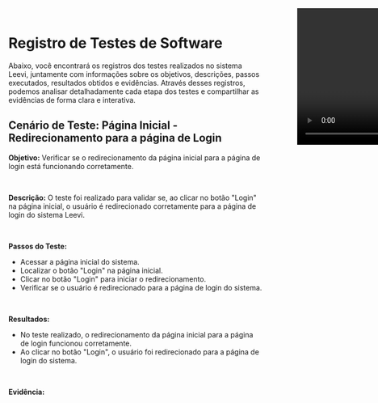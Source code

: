 # Registro de Testes de Software

Abaixo, você encontrará os registros dos testes realizados no sistema Leevi, juntamente com informações sobre os objetivos, descrições, passos executados, resultados obtidos e evidências. 
Através desses registros, podemos analisar detalhadamente cada etapa dos testes e compartilhar as evidências de forma clara e interativa.

## Cenário de Teste: Página Inicial - Redirecionamento para a página de Login

**Objetivo:** Verificar se o redirecionamento da página inicial para a página de login está funcionando corretamente.

<br>

**Descrição:** O teste foi realizado para validar se, ao clicar no botão "Login" na página inicial, o usuário é redirecionado corretamente para a página de login do sistema Leevi.

<br>

**Passos do Teste:**
- Acessar a página inicial do sistema.
- Localizar o botão "Login" na página inicial.
- Clicar no botão "Login" para iniciar o redirecionamento.
- Verificar se o usuário é redirecionado para a página de login do sistema.

<br>

 **Resultados:**
- No teste realizado, o redirecionamento da página inicial para a página de login funcionou corretamente.
- Ao clicar no botão "Login", o usuário foi redirecionado para a página de login do sistema.

<br>

**Evidência:**
<div align="center">
  <video controls id="newvideo" autostart style="position: absolute; width: 480px;height: 270px; z-index: 2; top: 37px;left: 800px;cursor: pointer;">
  <source src="./video/login.mp4" type="video/mp4">
</video>
</div>

<br>

<!-- # Registro de Testes de Software

Relatório com as evidências dos testes de software realizados na aplicação pela equipe, baseado no plano de testes pré-definido.

Os resultados dos testes funcionais realizados na aplicação são descritos a seguir. [Utilize a estrutura abaixo para cada caso de teste executado]

|Caso de Teste    | CT-X - Título Caso de Teste |
|:---|:---|
| Resultados obtidos | Descrever resultados do teste  |
| Responsável pela execução do caso de Teste | Nome do integrante da equipe |

[Inserir aqui as evidências de teste que podem ser apresentadas por print de telas ou por .gif de execução de teste]
 -->